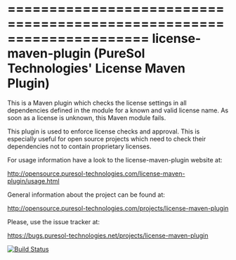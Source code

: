 =====================================================================
  license-maven-plugin (PureSol Technologies' License Maven Plugin)
=====================================================================

This is a Maven plugin which checks the license settings in all dependencies
defined in the module for a known and valid license name. As soon as a license
is unknown, this Maven module fails.

This plugin is used to enforce license checks and approval. This is especially
useful for open source projects which need to check their dependencies not to
contain proprietary licenses. 

For usage information have a look to the license-maven-plugin website at:

http://opensource.puresol-technologies.com/license-maven-plugin/usage.html

General information about the project can be found at:      

http://opensource.puresol-technologies.com/projects/license-maven-plugin
    
Please, use the issue tracker at:

https://bugs.puresol-technologies.net/projects/license-maven-plugin
                                                  
[![Build Status](http://ci.puresol-technologies.net/view/Maven%20Plugins/job/license-maven-plugin/badge/icon)](http://ci.puresol-technologies.net/view/Maven%20Plugins/job/license-maven-plugin/)
